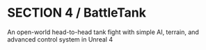# SECTION 4 / BattleTank
An open-world head-to-head tank fight with simple AI, terrain, and advanced control system in Unreal 4
